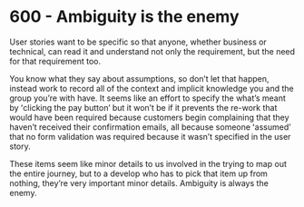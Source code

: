 # 600 - Ambiguity is the enemy

User stories want to be specific so that anyone, whether business or technical, can read it and understand not only the requirement, but the need for that requirement too.

You know what they say about assumptions, so donʼt let that happen, instead work to record all of the context and implicit knowledge you and the group youʼre with have. It seems like an effort to specify the
whatʼs meant by ʻclicking the pay buttonʼ but it wonʼt be if it prevents the re-work that would have been required because customers begin complaining that they havenʼt received their confirmation emails,
all because someone ʻassumedʼ that no form validation was required because it wasnʼt specified in the user story.

These items seem like minor details to us involved in the trying to map out the entire journey, but to a develop who has to pick that item up from nothing, theyʼre very important minor details. Ambiguity is always
the enemy.
